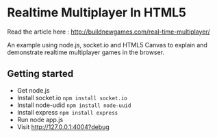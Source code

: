 Realtime Multiplayer In HTML5
=============================

Read the article here : 
http://buildnewgames.com/real-time-multiplayer/

An example using node.js, socket.io and HTML5 Canvas to explain and demonstrate realtime multiplayer games in the browser.

## Getting started

* Get node.js
* Install socket.io `npm install socket.io`
* Install node-udid `npm install node-uuid`
* Install express `npm install express`
* Run node app.js
* Visit http://127.0.0.1:4004?debug
